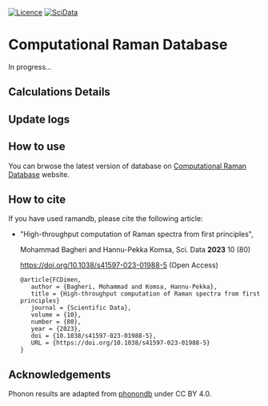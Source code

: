 [![Licence](https://img.shields.io/github/license/mbagheri20/ramandb.svg)](LICENSE.txt)
[![SciData](https://img.shields.io/badge/Sci._Data-Bagheri_M.%26_Komsa_H.P._(2023)-red)](https://doi.org/10.1038/s41597-023-01988-5)

# Computational Raman Database

In progress...

## Calculations Details

## Update logs


## How to use


You can brwose the latest version of database on [Computational Raman Database](https://ramandb.oulu.fi/) website.



## How to cite

If you have used ramandb, please cite the following article:

- "High-throughput computation of Raman spectra from first principles",

  Mohammad Bagheri and Hannu-Pekka Komsa, Sci. Data **2023** 10 (80)

  https://doi.org/10.1038/s41597-023-01988-5  (Open Access)

  ```
  @article{FCDimen,
     author = {Bagheri, Mohammad and Komsa, Hannu-Pekka},
     title = {High-throughput computation of Raman spectra from first principles}
     journal = {Scientific Data},
     volume = {10},
     number = {80},
     year = {2023},
     doi = {10.1038/s41597-023-01988-5},
     URL = {https://doi.org/10.1038/s41597-023-01988-5}
  }
  ```
  
## Acknowledgements

Phonon results are adapted from [phonondb](http://phonondb.mtl.kyoto-u.ac.jp/index.html) under CC BY 4.0.

